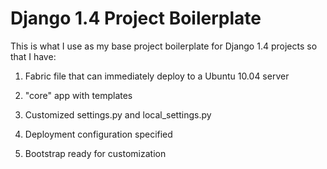 Django 1.4 Project Boilerplate
==============================

This is what I use as my base project boilerplate for Django 1.4 projects
so that I have:

1. Fabric file that can immediately deploy to a Ubuntu 10.04 server

2. "core" app with templates

3. Customized settings.py and local_settings.py

4. Deployment configuration specified

5. Bootstrap ready for customization

